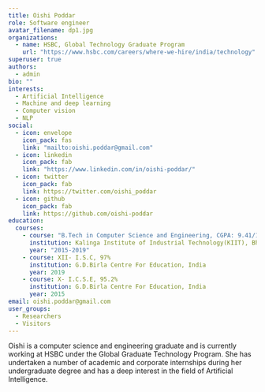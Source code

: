 ```yaml
---
title: Oishi Poddar
role: Software engineer
avatar_filename: dp1.jpg
organizations:
  - name: HSBC, Global Technology Graduate Program
    url: "https://www.hsbc.com/careers/where-we-hire/india/technology"
superuser: true
authors:
  - admin
bio: ""
interests:
  - Artificial Intelligence
  - Machine and deep learning
  - Computer vision
  - NLP
social:
  - icon: envelope
    icon_pack: fas
    link: "mailto:oishi.poddar@gmail.com"
  - icon: linkedin
    icon_pack: fab
    link: "https://www.linkedin.com/in/oishi-poddar/"
  - icon: twitter
    icon_pack: fab
    link: https://twitter.com/oishi_poddar
  - icon: github
    icon_pack: fab
    link: https://github.com/oishi-poddar
education:
  courses:
    - course: "B.Tech in Computer Science and Engineering, CGPA: 9.41/10"
      institution: Kalinga Institute of Industrial Technology(KIIT), Bhubaneswar, India
      year: "2015-2019"
    - course: XII- I.S.C, 97%
      institution: G.D.Birla Centre For Education, India
      year: 2019
    - course: X- I.C.S.E, 95.2%
      institution: G.D.Birla Centre For Education, India
      year: 2015
email: oishi.poddar@gmail.com
user_groups:
  - Researchers
  - Visitors
---
```

Oishi is a computer science and engineering graduate and is currently working at HSBC under the Global Graduate Technology Program. She has undertaken a number of academic and corporate internships during her undergraduate degree and has a deep interest in the field of
 Artificial Intelligence.